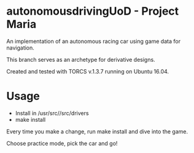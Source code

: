 # autonomousdrivingUoD - Project Maria

An implementation of an autonomous racing car using game data for navigation.

This branch serves as an archetype for derivative designs.

Created and tested with TORCS v.1.3.7 running on Ubuntu 16.04.

# Usage

 - Install in /usr/src/<torcs-install-directory>/src/drivers
 - make install

Every time you make a change, run make install and dive into the game.

Choose practice mode, pick the car and go!

